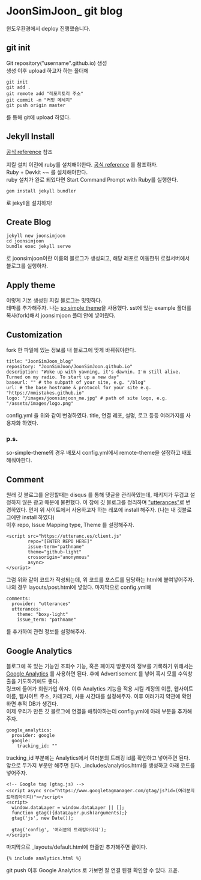 <h1> JoonSimJoon_ git blog</h1>
윈도우환경에서 deploy 진행했습니다. <br>

## git init
Git repository("username".github.io) 생성 <br> 
생성 이후 upload 하고자 하는 폴더에 

~~~
git init
git add . 
git remote add "레포지토리 주소"
git commit -m "커밋 메세지"
git push origin master 
~~~
를 통해 git에 upload 하였다. 

## Jekyll Install
[공식 reference](https://jekyllrb.com/docs/installation/) 참조 

지킬 설치 이전에 ruby를 설치해야한다. 
[공식 reference](https://rubyinstaller.org/downloads/) 를 참조하자.  
Ruby + Devkit ~~ 를 설치해야한다.  
ruby 설치가 완료 되었다면 Start Command Prompt with Ruby를 실행한다.
~~~
gem install jekyll bundler
~~~
로 jekyll을 설치하자!

## Create Blog
~~~
jekyll new joonsimjoon
cd joonsimjoon
bundle exec jekyll serve
~~~
로 joonsimjoon이란 이름의 블로그가 생성되고, 해당 레포로 이동한뒤 로컬서버에서 블로그를 실행하자.

## Apply theme

이렇게 기본 생성된 지킬 블로그는 밋밋하다.  
테마를 추가해주자. 나는 [so simple theme](https://github.com/mmistakes/so-simple-theme)을 사용했다. sst에 있는 example 폴더를 복사(fork)해서 joonsimjoon 폴더 안에 넣어줬다. 

## Customization
fork 한 파일에 있는 정보를 내 블로그에 맞게 바꿔줘야한다. 
~~~
title: "JoonSimJoon_blog"
repository: "JoonSimJoon/JoonSimJoon.github.io"
description: "Woke up with yawning, it's dawnin. I'm still alive. Turned on my radio. To start up a new day"
baseurl: "" # the subpath of your site, e.g. "/blog"
url: # the base hostname & protocol for your site e.g. "https://mmistakes.github.io"
logo: "/images/joonsimjoon_me.jpg" # path of site logo, e.g. "/assets/images/logo.png"
~~~
config.yml 을 위와 같이 변경하였다. title, 연결 레포, 설명, 로고 등등 여러가지를 사용자화 하였다.
### p.s.  
 so-simple-theme의 경우 배포시 config.yml에서 remote-theme을 설정하고 배포해줘야한다. 

## Comment
원래 깃 블로그를 운영할때는 disqus 를 통해 댓글을 관리하였는데, 
패키지가 무겁고 설정하지 않은 광고 때문에 불편했다. 이 참에 깃 블로그를 정리하며 ["utterances"](https://github.com/apps/utterances)로 변경하였다. 
먼저 위 사이트에서 사용하고자 하는 레포에 install 해주자. (나는 내 깃블로그에만 install 하였다)  
이후 repo, Issue Mapping type, Theme 를 설정해주자. 
~~~
<script src="https://utteranc.es/client.js"
        repo="[ENTER REPO HERE]"
        issue-term="pathname"
        theme="github-light"
        crossorigin="anonymous"
        async>
</script>
~~~ 
그럼 위와 같이 코드가 작성되는데, 위 코드를 포스트를 담당하는 html에 붙여넣어주자. 나의 경우 layouts/post.html에 넣었다. 마지막으로 config.yml에 
~~~
comments:
  provider: "utterances"
  utterances:
    theme: "boxy-light"
    issue_term: "pathname"
~~~
를 추가하여 관련 정보를 설정해주자. 

## Google Analytics
블로그에 꼭 있는 기능인 조회수 기능, 혹은 페이지 방문자의 정보를 기록하기 위해서는 [Google Analytics](https://analytics.google.com/ ) 를 사용하면 된다. 후에 Advertisement 를 넣어 혹시 모를 수익창출을 기도하기에도 좋다.  
링크에 들어가 회원가입 하자. 이후 Analytics 기능을 적용 시킬 계정의 이름, 웹사이트 이름, 웹사이트 주소, 카테고리, 사용 시간대를 설정해주자.
이후 여러가지 약관에 확인 하면 추적 DB가 생긴다.  
이제 우리가 만든 깃 블로그에 연결을 해줘야하는데 config.yml에 아래 부분을 추가해주자. 
~~~
google_analytics: 
  provider: google
  google:
    tracking_id: ""
~~~
tracking_id 부분에는 Analytics에서 여러분의 트래킹 id를 확인하고 넣어주면 된다.  
앞으로 두가지 부분만 해주면 된다. _includes/analytics.html를 생성하고 아래 코드를 넣어주자. 
~~~
<!-- Google tag (gtag.js) -->
<script async src="https://www.googletagmanager.com/gtag/js?id=(여러분의 트래킹아이디)"></script>
<script>
  window.dataLayer = window.dataLayer || [];
  function gtag(){dataLayer.push(arguments);}
  gtag('js', new Date());

  gtag('config', '여러분의 트래킹아이디');
</script>
~~~
마지막으로 _layouts/default.html에 한줄만 추가해주면 끝이다. 
~~~
{% include analytics.html %}
~~~

git push 이후 Google Analytics 로 가보면 잘 연결 된걸 확인할 수 있다. 끄읕.